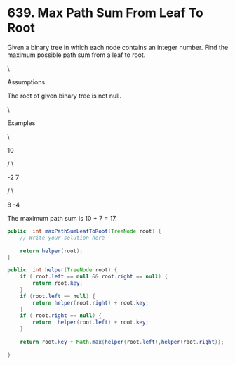 # 639. Max Path Sum From Leaf To Root

Given a binary tree in which each node contains an integer number. Find the maximum possible path sum from a leaf to root.

\


Assumptions

The root of given binary tree is not null.

\


Examples

\


&#x20;        10

&#x20;      /      \\

&#x20;   \-2        7

&#x20; /     \\

8      -4

The maximum path sum is 10 + 7 = 17.

```java
public  int maxPathSumLeafToRoot(TreeNode root) {
    // Write your solution here
  
    return helper(root);
}

public  int helper(TreeNode root) {
    if ( root.left == null && root.right == null) {
        return root.key;
    } 
    if (root.left == null) {
        return helper(root.right) + root.key;
    } 
    if ( root.right == null) {
        return  helper(root.left) + root.key;
    }
    
    return root.key + Math.max(helper(root.left),helper(root.right));
    
}
```
